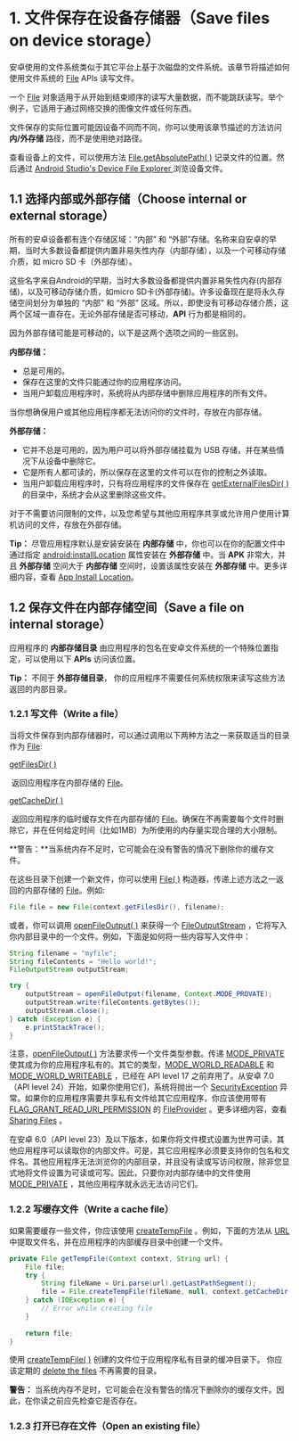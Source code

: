 # 1. 文件保存在设备存储器（Save files on device storage）

安卓使用的文件系统类似于其它平台上基于次磁盘的文件系统。该章节将描述如何使用文件系统的 [File](https://developer.android.com/reference/java/io/File.html) APIs 读写文件。



一个 [File](https://developer.android.com/reference/java/io/File.html) 对象适用于从开始到结束顺序的读写大量数据，而不能跳跃读写。举个例子，它适用于通过网络交换的图像文件或任何东西。



文件保存的实际位置可能因设备不同而不同，你可以使用该章节描述的方法访问 **内/外存储** 路径，而不是使用绝对路径。



查看设备上的文件，可以使用方法 [File.getAbsolutePath( )](https://developer.android.com/reference/java/io/File.html#getAbsolutePath())  记录文件的位置。然后通过 [Android Studio's Device File Explorer ](https://developer.android.com/studio/debug/device-file-explorer.html) 浏览设备文件。



 ## 1.1 选择内部或外部存储（Choose internal or external storage）

所有的安卓设备都有连个存储区域：“内部” 和 “外部”存储。名称来自安卓的早期，当时大多数设备都提供内置非易失性内存（内部存储），以及一个可移动存储介质，如 micro SD 卡（外部存储）。



这些名字来自Android的早期，当时大多数设备都提供内置非易失性内存(内部存储)，以及可移动存储介质，如micro SD卡(外部存储)。许多设备现在是将永久存储空间划分为单独的 “内部” 和 “外部” 区域。所以，即使没有可移动存储介质，这两个区域一直存在。无论外部存储是否可移动，**API** 行为都是相同的。



因为外部存储可能是可移动的，以下是这两个选项之间的一些区别。

**内部存储：**

- 总是可用的。
- 保存在这里的文件只能通过你的应用程序访问。
- 当用户卸载应用程序时，系统将从内部存储中删除应用程序的所有文件。

当你想确保用户或其他应用程序都无法访问你的文件时，存放在内部存储。

**外部存储：**

- 它并不总是可用的，因为用户可以将外部存储挂载为 USB 存储，并在某些情况下从设备中删除它。
- 它是所有人都可读的，所以保存在这里的文件可以在你的控制之外读取。
- 当用户卸载应用程序时，只有将应用程序的文件保存在 [getExternalFilesDir( )](https://developer.android.com/reference/android/content/Context.html#getExternalFilesDir(java.lang.String)) 的目录中，系统才会从这里删除这些文件。

对于不需要访问限制的文件，以及您希望与其他应用程序共享或允许用户使用计算机访问的文件，存放在外部存储。



**Tip：** 尽管应用程序默认是安装安装在 **内部存储** 中，你也可以在你的配置文件中通过指定 [android:installLocation](https://developer.android.com/guide/topics/manifest/manifest-element.html#install) 属性安装在 **外部存储** 中。当 **APK** 非常大，并且 **外部存储** 空间大于 **内部存储** 空间时，设置该属性安装在 **外部存储** 中。更多详细内容，查看 [App Install Location](https://developer.android.com/guide/topics/data/install-location.html)。



## 1.2 保存文件在内部存储空间（Save a file on internal storage）

应用程序的 **内部存储目录** 由应用程序的包名在安卓文件系统的一个特殊位置指定，可以使用以下 **APIs** 访问该位置。

**Tip：** 不同于 **外部存储目录**， 你的应用程序不需要任何系统权限来读写这些方法返回的内部目录。



### 1.2.1 写文件（Write a file）

当将文件保存到内部存储器时，可以通过调用以下两种方法之一来获取适当的目录作为 [File](https://developer.android.com/reference/java/io/File.html):

[getFilesDir( )](https://developer.android.com/reference/android/content/Context.html#getFilesDir())

​	返回应用程序在内部存储的 [File](https://developer.android.com/reference/java/io/File.html)。



[getCacheDir( )](https://developer.android.com/reference/android/content/Context.html#getCacheDir())

​	返回应用程序的临时缓存文件在内部存储的 [File](https://developer.android.com/reference/java/io/File.html)。确保在不再需要每个文件时删除它，并在任何给定时间（比如1MB）为所使用的内存量实现合理的大小限制。

**警告：**当系统内存不足时，它可能会在没有警告的情况下删除你的缓存文件。



在这些目录下创建一个新文件，你可以使用 [File( )](https://developer.android.com/reference/java/io/File.html#File(java.io.File,%20java.lang.String)) 构造器，传递上述方法之一返回的内部存储的 [File](https://developer.android.com/reference/java/io/File.html)。例如:

```java
File file = new File(context.getFilesDir(), filename);
```



或者，你可以调用 [openFileOutput( )](https://developer.android.com/reference/android/content/Context.html#openFileOutput(java.lang.String,%20int)) 来获得一个 [FileOutputStream](https://developer.android.com/reference/java/io/FileOutputStream.html) ，它将写入你内部目录中的一个文件。例如，下面是如何将一些内容写入文件中：

```java
String filename = "myfile";
String fileContents = "Hello world!";
FileOutputStream outputStream;

try {
    outputStream = openFileOutput(filename, Context.MODE_PROVATE);
    outputStream.write(fileContents.getBytes());
    outputStream.close();
} catch (Exception e) {
    e.printStackTrace();
}
```



注意，[openFileOutput( )](https://developer.android.com/reference/android/content/Context.html#openFileOutput(java.lang.String,%20int)) 方法要求传一个文件类型参数。传递 [MODE_PRIVATE](https://developer.android.com/reference/android/content/Context.html#MODE_PRIVATE) 使其成为你的应用程序私有的。其它的类型，[MODE_WORLD_READABLE](https://developer.android.com/reference/android/content/Context.html#MODE_WORLD_READABLE) 和 [MODE_WORLD_WRITEABLE](https://developer.android.com/reference/android/content/Context.html#MODE_WORLD_WRITEABLE) ，已经在 API level 17 之前弃用了。从安卓 7.0 （API level 24）开始，如果你使用它们，系统将抛出一个 [SecurityException](https://developer.android.com/reference/java/lang/SecurityException.html) 异常。如果你的应用程序需要共享私有文件给其它应用程序，你应该使用带有 [FLAG_GRANT_READ_URI_PERMISSION](https://developer.android.com/reference/android/content/Intent.html#FLAG_GRANT_READ_URI_PERMISSION) 的 [FileProvider](https://developer.android.com/reference/androidx/core/content/FileProvider.html]) 。更多详细内容，查看 [Sharing Files](https://developer.android.com/training/secure-file-sharing/index.html) 。



在安卓 6.0（API level 23）及以下版本，如果你将文件模式设置为世界可读，其他应用程序可以读取你的内部文件。可是，其它应用程序必须要支持你的包名和文件名。其他应用程序无法浏览你的内部目录，并且没有读或写访问权限，除非您显式地将文件设置为可读或可写。因此，只要你对内部存储中的文件使用 [MODE_PRIVATE](https://developer.android.com/reference/android/content/Context.html#MODE_PRIVATE) ，其他应用程序就永远无法访问它们。



### 1.2.2 写缓存文件（Write a cache file）

如果需要缓存一些文件，你应该使用 [createTempFile](https://developer.android.com/reference/java/io/File.html#createTempFile(java.lang.String,%20java.lang.String)) 。例如，下面的方法从 [URL](https://developer.android.com/reference/java/net/URL.html) 中提取文件名，并在应用程序的内部缓存目录中创建一个文件。

```java
private File getTempFile(Context context, String url) {
    File file;
    try {
        String fileName = Uri.parse(url).getLastPathSegment();
        file = File.createTempFile(fileName, null, context.getCacheDir());
    } catch (IOException e) {
        // Error while creating file
    }
    
    return file;
}
```



使用  [createTempFile( )](https://developer.android.com/reference/java/io/File.html#createTempFile(java.lang.String,%20java.lang.String)) 创建的文件位于应用程序私有目录的缓冲目录下。 你应该定期的 [delete the files](https://developer.android.com/training/data-storage/files#DeleteFile) 不再需要的目录。

**警告：** 当系统内存不足时，它可能会在没有警告的情况下删除你的缓存文件。因此，在你读之前应先检查它是否存在。



### 1.2.3 打开已存在文件（Open an existing file）











